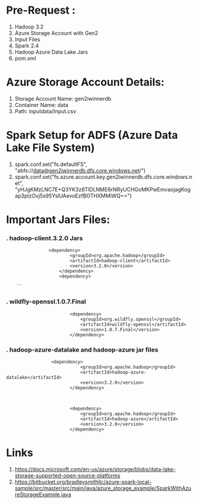 # Pre-Request :
1. Hadoop 3.2
2. Azure Storage Account with Gen2 
3. Input Files
4. Spark 2.4
5. Hadoop Azure Data Lake Jars
6. pom.xml


# Azure Storage Account Details:

1. Storage Account Name: gen2iwinnerdb
2. Container Name: data
3. Path: inputdata/Input.csv

# Spark Setup for ADFS (Azure Data Lake File System) 
1. spark.conf.set("fs.defaultFS", "abfs://data@gen2iwinnerdb.dfs.core.windows.net/")
2. spark.conf.set("fs.azure.account.key.gen2iwinnerdb.dfs.core.windows.net", "yHJgKMzLNC7E+Q3YK3z8TlDLNME6rNRyUCHGoMKPwEmvaojagKogap3pIzOvj5s95YslUAevoEzfBOTHXMMiWQ==")


# Important Jars Files:

### . hadoop-client.3.2.0 Jars


                    <dependency>
                            <groupId>org.apache.hadoop</groupId>
                            <artifactId>hadoop-client</artifactId>
                            <version>3.2.0</version>
                        </dependency>
                        <dependency>
        
        ``

### . wildfly-openssl.1.0.7.Final


                            <dependency>
                                <groupId>org.wildfly.openssl</groupId>
                                <artifactId>wildfly-openssl</artifactId>
                                <version>1.0.7.Final</version>
                            </dependency>



### . hadoop-azure-datalake and hadoop-azure jar files 

                     <dependency>
                                <groupId>org.apache.hadoop</groupId>
                                <artifactId>hadoop-azure-datalake</artifactId>
                                <version>3.2.0</version>
                            </dependency>



                            <dependency>
                                <groupId>org.apache.hadoop</groupId>
                                <artifactId>hadoop-azure</artifactId>
                                <version>3.2.0</version>
                            </dependency>


# Links
1. https://docs.microsoft.com/en-us/azure/storage/blobs/data-lake-storage-supported-open-source-platforms
2. https://bitbucket.org/bradleysmithllc/azure-spark-local-sample/src/master/src/main/java/azure_storage_example/SparkWithAzureStorageExample.java
 
